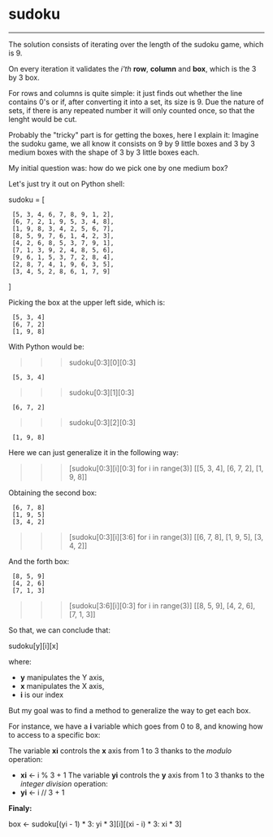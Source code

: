 # sudoku
---

The solution consists of iterating over the length of the sudoku game, which is 9.

On every iteration it validates the *i'th* **row**, **column** and **box**, which is the 3 by 3 box.

For rows and columns is quite simple: it just finds out whether the line contains 0's or if, after converting it into a set, its size is 9. Due the nature of sets, if there is any repeated number it will only counted once, so that the lenght would be cut.

Probably the "tricky" part is for getting the boxes, here I explain it:
Imagine the sudoku game, we all know it consists on 9 by 9 little boxes and 3 by 3 medium boxes with the shape of 3 by 3 little boxes each.

My initial question was: how do we pick one by one medium box?

Let's just try it out on Python shell:

sudoku = [

     [5, 3, 4, 6, 7, 8, 9, 1, 2],
     [6, 7, 2, 1, 9, 5, 3, 4, 8],
     [1, 9, 8, 3, 4, 2, 5, 6, 7],
     [8, 5, 9, 7, 6, 1, 4, 2, 3],
     [4, 2, 6, 8, 5, 3, 7, 9, 1],
     [7, 1, 3, 9, 2, 4, 8, 5, 6],
     [9, 6, 1, 5, 3, 7, 2, 8, 4],
     [2, 8, 7, 4, 1, 9, 6, 3, 5],
     [3, 4, 5, 2, 8, 6, 1, 7, 9]
     
   ]
   
Picking the box at the upper left side, which is:

     [5, 3, 4]
     [6, 7, 2]
     [1, 9, 8]

With Python would be:

>>> sudoku[0:3][0][0:3]
     
     [5, 3, 4]
>>> sudoku[0:3][1][0:3]

     [6, 7, 2]
>>> sudoku[0:3][2][0:3]

     [1, 9, 8]

Here we can just generalize it in the following way:

>>> [sudoku[0:3][i][0:3] for i in range(3)]
[[5, 3, 4], [6, 7, 2], [1, 9, 8]]

Obtaining the second box:

     [6, 7, 8]
     [1, 9, 5]
     [3, 4, 2]

>>> [sudoku[0:3][i][3:6] for i in range(3)]
[[6, 7, 8], [1, 9, 5], [3, 4, 2]]

And the forth box:

     [8, 5, 9]
     [4, 2, 6]
     [7, 1, 3]

>>> [sudoku[3:6][i][0:3] for i in range(3)]
[[8, 5, 9], [4, 2, 6], [7, 1, 3]]


So that, we can conclude that:

sudoku[y][i][x]

where: 
- **y** manipulates the Y axis,
- **x** manipulates the X axis,
- **i** is our index

But my goal was to find a method to generalize the way to get each box.

For instance, we have a **i** variable which goes from 0 to 8, and knowing how to access to a specific box:

The variable **xi** controls the **x** axis from 1 to 3 thanks to the *modulo* operation:
- **xi** <- i % 3 + 1
The variable **yi** controls the **y** axis from 1 to 3 thanks to the *integer division* operation:
- **yi** <- i // 3 + 1

**Finaly:**

box <- sudoku[(yi - 1) * 3: yi * 3][i][(xi - i) * 3: xi * 3]
